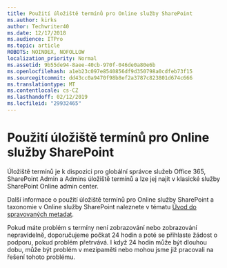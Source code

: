 ```yaml
---
title: Použití úložiště termínů pro Online služby SharePoint
ms.author: kirks
author: Techwriter40
ms.date: 12/17/2018
ms.audience: ITPro
ms.topic: article
ROBOTS: NOINDEX, NOFOLLOW
localization_priority: Normal
ms.assetid: 9b55de94-8aee-40cb-970f-046de0a80e6b
ms.openlocfilehash: a1eb23c097e8540856df9d350798a0cdfeb73f15
ms.sourcegitcommit: dd43cc0a9470f98b8ef2a3787c823801d674c666
ms.translationtype: MT
ms.contentlocale: cs-CZ
ms.lasthandoff: 02/12/2019
ms.locfileid: "29932465"
---
```

# <a name="how-to-use-the-sharepoint-online-term-store"></a>Použití úložiště termínů pro Online služby SharePoint

Úložiště termínů je k dispozici pro globální správce služeb Office 365, SharePoint Admin a Admins úložiště termínů a lze jej najít v klasické služby SharePoint Online admin center. 
  
Další informace o použití úložiště termínů pro Online služby SharePoint a taxonomie v Online služby SharePoint naleznete v tématu [Úvod do spravovaných metadat](https://go.microsoft.com/fwlink/?linkid=2044674&amp;clcid=0x409).
  
Pokud máte problém s termíny není zobrazování nebo zobrazování nepravidelně, doporučujeme počkat 24 hodin a poté se přihlaste žádost o podporu, pokud problém přetrvává. I když 24 hodin může být dlouhou dobu, může být problém v mezipaměti nebo mohou jsme již pracovali na řešení tohoto problému.
  

